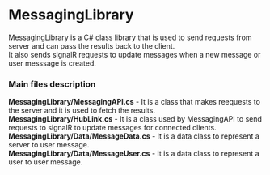 # MessagingLibrary

MessagingLibrary is a C# class library that is used to send requests from server and can pass the results back to the client.  
It also sends signalR requests to update messages when a new message or user messsage is created.

### Main files description

**MessagingLibrary/MessagingAPI.cs** - It is a class that makes reequests to the server and it is used to fetch the results.  
**MessagingLibrary/HubLink.cs** - It is a class used by MessagingAPI to send requests to signalR to update messages for connected clients.  
**MessagingLibrary/Data/MessageData.cs** - It is a data class to represent a server to user message.  
**MessagingLibrary/Data/MessageUser.cs** - It is a data class to represent a user to user message.  
